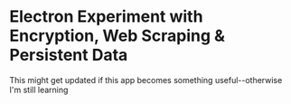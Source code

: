 # Electron Experiment with Encryption, Web Scraping & Persistent Data

This might get updated if this app becomes something useful--otherwise I'm still learning